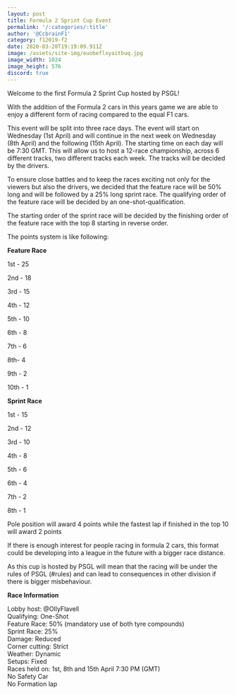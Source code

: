 ```yaml
---
layout: post
title: Formula 2 Sprint Cup Event
permalink: '/:categories/:title'
author: '@CcbrainF1'
category: f12019-f2
date: 2020-03-28T19:19:09.911Z
image: /assets/site-img/euobeflxyaitbuq.jpg
image_width: 1024
image_height: 576
discord: true
---
```

Welcome to the first Formula 2 Sprint Cup hosted by PSGL!

With the addition of the Formula 2 cars in this years game we are able to enjoy a different form of racing compared to the equal F1 cars.

This event will be split into three race days. The event will start on Wednesday (1st April) and will continue in the next week on Wednesday (8th April) and the following (15th April). The starting time on each day will be 7:30 GMT. This will allow us to host a 12-race championship, across 6 different tracks, two different tracks each week. The tracks will be decided by the drivers.<!--more-->

To ensure close battles and to keep the races exciting not only for the viewers but also the drivers, we decided that the feature race will be 50% long and will be followed by a 25% long sprint race. The qualifying order of the feature race will be decided by an one-shot-qualification.

The starting order of the sprint race will be decided by the finishing order of the feature race with the top 8 starting in reverse order.

The points system is like following:

**Feature Race**

1st - 25

2nd - 18

3rd - 15

4th - 12

5th - 10

6th - 8

7th - 6

8th- 4

9th - 2

10th - 1

**Sprint Race**

1st - 15

2nd - 12

3rd - 10

4th - 8

5th - 6

6th - 4

7th - 2

8th - 1

Pole position will award 4 points while the fastest lap if finished in the top 10 will award 2 points

If there is enough interest for people racing in formula 2 cars, this format could be developing into a league in the future with a bigger race distance.

As this cup is hosted by PSGL will mean that the racing will be under the rules of PSGL (#rules) and can lead to consequences in other division if there is bigger misbehaviour.

**Race Information**

Lobby host: @OllyFlavell\
Qualifying: One-Shot\
Feature Race: 50% (mandatory use of both tyre compounds)\
Sprint Race: 25%\
Damage: Reduced\
Corner cutting: Strict\
Weather: Dynamic\
Setups: Fixed\
Races held on: 1st, 8th and 15th April 7:30 PM (GMT)\
No Safety Car\
No Formation lap